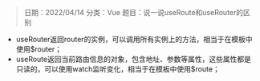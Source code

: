 > 日期：2022/04/14
分类：Vue
题目：说一说useRoute和useRouter的区别

- useRouter返回router的实例，可以调用所有实例上的方法，相当于在模板中使用$router；
- useRoute返回当前路由信息的对象，包含地址、参数等属性，这些属性都是只读的，可以使用watch监听变化，相当于在模板中使用$route；